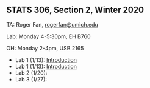 ## STATS 306, Section 2, Winter 2020

TA: Roger Fan, rogerfan@umich.edu

Lab: Monday 4-5:30pm, EH B760

OH: Monday 2-4pm, USB 2165 


- Lab 1 (1/13): [Introduction](https://github.com/rogerfan/stats306_w20/blob/master/labs/stats306_lab1.ipynb)
- Lab 1 (1/13): <a href="/stats306_lab1.ipynb" download="stats306_lab1.ipynb">Introduction</a>
- Lab 2 (1/20):
- Lab 3 (1/27):

